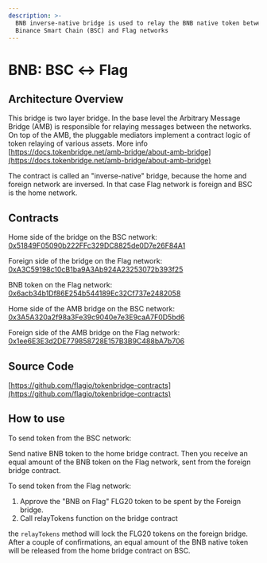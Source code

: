 ```yaml
---
description: >-
  BNB inverse-native bridge is used to relay the BNB native token between
  Binance Smart Chain (BSC) and Flag networks
---
```


# BNB: BSC ↔ Flag

## Architecture Overview <a id="architecture-overview"></a>

This bridge is two layer bridge. In the base level the Arbitrary Message Bridge \(AMB\) is responsible for relaying messages between the networks. On top of the AMB, the pluggable mediators implement a contract logic of token relaying of various assets. More info [https://docs.tokenbridge.net/amb-bridge/about-amb-bridge](https://docs.tokenbridge.net/amb-bridge/about-amb-bridge)​‌

The contract is called an "inverse-native" bridge, because the home and foreign network are inversed. In that case Flag network is foreign and BSC is the home network.‌

## Contracts <a id="contracts"></a>

Home side of the bridge on the BSC network: [0x51849F05090b222FFc329DC8825de0D7e26F84A1](https://bscscan.com/address/0x51849F05090b222FFc329DC8825de0D7e26F84A1)​‌

Foreign side of the bridge on the Flag network: [0xA3C59198c10cB1ba9A3Ab924A23253072b393f25](https://flagscan.xyz/address/0xA3C59198c10cB1ba9A3Ab924A23253072b393f25)​‌

BNB token on the Flag network: [0x6acb34b1Df86E254b544189Ec32Cf737e2482058](https://flagscan.xyz/address/0x6acb34b1Df86E254b544189Ec32Cf737e2482058/transactions)​‌

Home side of the AMB bridge on the BSC network: [0x3A5A320a2f98a3Fe39c9040e7e3E9caA7F0D5bd6](https://bscscan.com/address/0x3A5A320a2f98a3Fe39c9040e7e3E9caA7F0D5bd6)​‌

Foreign side of the AMB bridge on the Flag network: [0x1ee6E3E3d2DE779858728E157B3B9C488bA7b706](https://flagscan.xyz/address/0x1ee6E3E3d2DE779858728E157B3B9C488bA7b706)​‌

## Source Code <a id="source-code"></a>

‌​[https://github.com/flagio/tokenbridge-contracts](https://github.com/flagio/tokenbridge-contracts)​‌

## How to use <a id="how-to-use"></a>

To send token from the BSC network:‌

Send native BNB token to the home bridge contract. Then you receive an equal amount of the BNB token on the Flag network, sent from the foreign bridge contract.‌

To send token from the Flag network:‌

1. Approve the "BNB on Flag" FLG20 token to be spent by the Foreign bridge.
2. Call relayTokens function on the bridge contract

the `relayTokens` method will lock the FLG20 tokens on the foreign bridge. After a couple of confirmations, an equal amount of the BNB native token will be released from the home bridge contract on BSC.

#### ​ <a id="undefined"></a>

[  
](https://app.gitbook.com/@flag-1/s/flag-dev-docs/~/drafts/-MdkekktVnuRGEokLu71/bridges/bridges/eth-flag-erc20-bridge/@merged)

